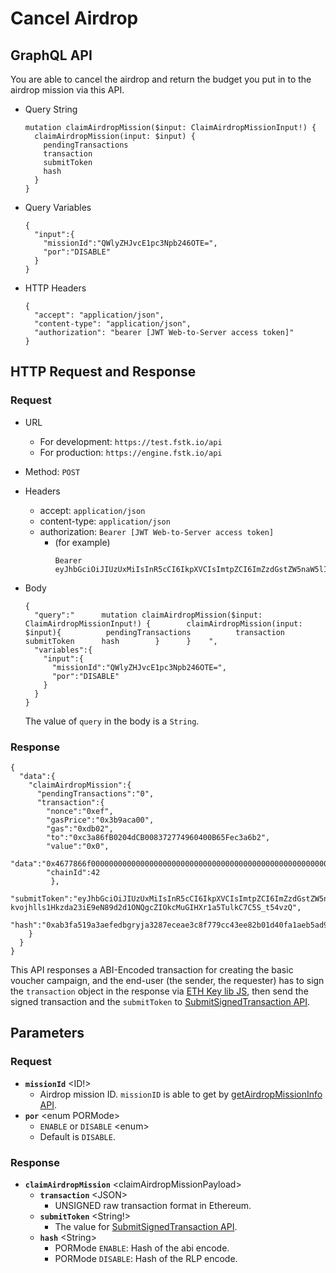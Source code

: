 
# Cancel Airdrop

## GraphQL API
You are able to cancel the airdrop and return the budget you put in to the airdrop mission via this API.

- Query String
  ```
  mutation claimAirdropMission($input: ClaimAirdropMissionInput!) {
    claimAirdropMission(input: $input) {
      pendingTransactions
      transaction
      submitToken
      hash
    }
  }
  ```
- Query Variables

  ```
  {
    "input":{
      "missionId":"QWlyZHJvcE1pc3Npb246OTE=",
      "por":"DISABLE"
    }
  }
  ```
- HTTP Headers
  ```
  {
    "accept": "application/json",
    "content-type": "application/json",
    "authorization": "bearer [JWT Web-to-Server access token]"
  }
  ```
## HTTP Request and Response
### Request

- URL
  - For development: `https://test.fstk.io/api`
  - For production: `https://engine.fstk.io/api`

- Method: `POST`

- Headers
  - accept: `application/json`
  - content-type: `application/json`
  - authorization: `Bearer [JWT Web-to-Server access token]`
    - (for example)
      ```
      Bearer eyJhbGciOiJIUzUxMiIsInR5cCI6IkpXVCIsImtpZCI6ImZzdGstZW5naW5lIn0.eyJ1aWQiOiLDr1xiw73Ch8KDSFx1MDAxMcOowo5awrvCqsOAXHUwMDAywrwmIiwiaWF0IjoxNTM4NzA5MDM2LCJleHAiOjE1Mzg3OTU0MzYsImF1ZCI6InVybjpmc3RrOmVuZ2luZSIsImlzcyI6InVybjpmc3RrOmVuZ2luZSIsInN1YiI6InVybjpmc3RrOmVuZ2luZTphY2Nlc3NfdG9rZW4ifQ.msJZ61FHIkKtjUpDs4sx1Kk1rb9vdhus3ntUDj6rHNmsygiHTgOEMQFJMtVqtWqkNgrtRgGpngq8Rf47xTT53g
      ```

- Body
  ```
  {
    "query":"      mutation claimAirdropMission($input: ClaimAirdropMissionInput!) {        claimAirdropMission(input: $input){          pendingTransactions          transaction          submitToken      hash        }      }    ",
    "variables":{
      "input":{
        "missionId":"QWlyZHJvcE1pc3Npb246OTE=",
        "por":"DISABLE"
      }
    }
  }
  ```

  The value of `query` in the body is a `String`.


### Response
```
{
  "data":{
    "claimAirdropMission":{
      "pendingTransactions":"0",
      "transaction":{
        "nonce":"0xef",
        "gasPrice":"0x3b9aca00",
        "gas":"0xdb02",
        "to":"0xc3a86fB0204dCB008372774960400B65Fec3a6b2",
        "value":"0x0",
        "data":"0x4677866f000000000000000000000000000000000000000000000000000000000000005b",
        "chainId":42
         },
      "submitToken":"eyJhbGciOiJIUzUxMiIsInR5cCI6IkpXVCIsImtpZCI6ImZzdGstZW5naW5lIn0.eyJ1aWQiOiLDr1xiw73Ch8KDSFx1MDAxMcOowo5awrvCqsOAXHUwMDAywrwmIiwiYWN0aW9uIjoic3RvcEFpcmRyb3BNaXNzaW9uIiwiZGF0YSI6IlJuZUdid0FBQUFBQUFBQUFBQUFBQUFBQUFBQUFBQUFBQUFBQUFBQUFBQUFBQUFCYiIsImluZm8iOnsibWlzc2lvbklkIjoiOTEifSwiaWF0IjoxNTQzODIwMTI3LCJleHAiOjE1NDM4MjA3MjcsImF1ZCI6InVybjpmc3RrOmVuZ2luZSIsImlzcyI6InVybjpmc3RrOmVuZ2luZSIsInN1YiI6InVybjpmc3RrOmVuZ2luZTpzdWJtaXRfdG9rZW4ifQ.zyHfjPlcIzvwIbF77C4moV-kvojhlls1Hkzda23iE9eN89d2d1ONQgcZIOkcMuGIHXr1a5TulkC7C5S_t54vzQ",
      "hash":"0xab3fa519a3aefedbgryja3287eceae3c8f779cc43ee82b01d40fa1aeb5ad9f69"
    }
  }
}
```

This API responses a ABI-Encoded transaction for creating the basic voucher campaign, and the end-user (the sender, the requester) has to sign the `transaction` object in the response via [ETH Key lib JS](https://github.com/fstnetwork/eth-key-lib-js), then send the signed transaction and the `submitToken` to [SubmitSignedTransaction API]().

## Parameters
### Request
  - **`missionId`** \<ID!>
    - Airdrop mission ID. `missionID` is able to get by [getAirdropMissionInfo API]().
  - **`por`** \<enum PORMode>
    - `ENABLE` or `DISABLE` \<enum>
    - Default is `DISABLE`.

### Response
  - **`claimAirdropMission`** \<claimAirdropMissionPayload>
    - **`transaction`** \<JSON>
      - UNSIGNED raw transaction format in Ethereum.
    - **`submitToken`** \<String!>
      - The value for [SubmitSignedTransaction API]().
    - **`hash`** \<String>
      - PORMode `ENABLE`: Hash of the abi encode.
      - PORMode `DISABLE`: Hash of the RLP encode.
